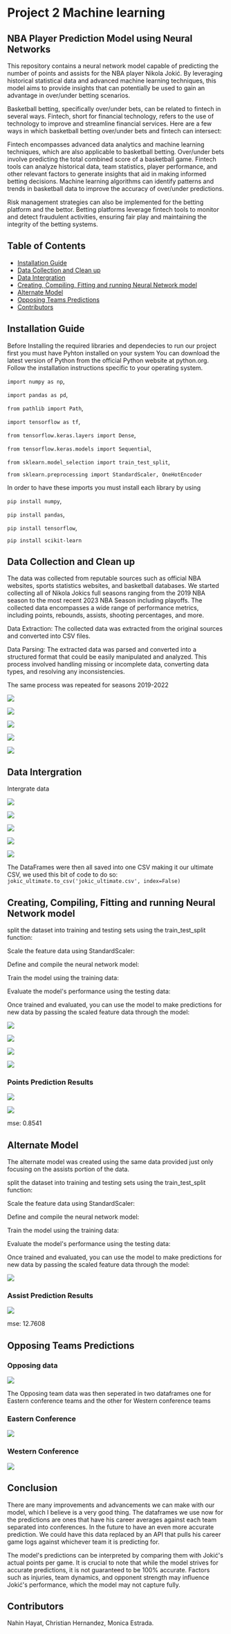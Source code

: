 # Project 2 Machine learning

## NBA Player Prediction Model using Neural Networks

This repository contains a neural network model capable of predicting the number of points and assists 
for the NBA player Nikola Jokić. By leveraging historical statistical data and advanced machine learning techniques, 
this model aims to provide insights that can potentially be used to gain an advantage in over/under betting scenarios.

Basketball betting, specifically over/under bets, can be related to fintech in several ways. Fintech, 
short for financial technology, refers to the use of technology to improve and streamline financial services. 
Here are a few ways in which basketball betting over/under bets and fintech can intersect:

Fintech encompasses advanced data analytics and machine learning techniques, which are also applicable to basketball betting. 
Over/under bets involve predicting the total combined score of a basketball game. 
Fintech tools can analyze historical data, team statistics, player performance, 
and other relevant factors to generate insights that aid in making informed betting decisions. Machine learning algorithms can identify patterns and trends in basketball data to improve the accuracy of over/under predictions.

Risk management strategies can also be implemented for the betting platform and the bettor. 
Betting platforms leverage fintech tools to monitor and detect fraudulent activities, 
ensuring fair play and maintaining the integrity of the betting systems.

## Table of Contents
* [Installation Guide](#installation-guide)
* [Data Collection and Clean up](#data-Collection-and-Clean-up)
* [Data Intergration](#data-Intergration)
* [Creating, Compiling, Fitting and running Neural Network model](#creating,-Compiling,-Fitting-and-running-Neural-Network-model)
* [Alternate Model](#alternate-Model)
* [Opposing Teams Predictions](#opposing-Teams-Predictions)
* [Contributors](#contributors)



## Installation Guide

Before Installing the required libraries and 
dependecies to run our project first you must have Pyhton installed on your system
You can download the latest version of Python from the official Python website at python.org. 
Follow the installation instructions specific to your operating system.

`import numpy as np`,

`import pandas as pd`,

`from pathlib import Path`,

`import tensorflow as tf`,

`from tensorflow.keras.layers import Dense`,

`from tensorflow.keras.models import Sequential`,

`from sklearn.model_selection import train_test_split`,

`from sklearn.preprocessing import StandardScaler, OneHotEncoder`

In order to have these imports you must install each library by using

`pip install numpy`,

`pip install pandas`,

`pip install tensorflow`,

`pip install scikit-learn`


## Data Collection and Clean up

The data was collected from reputable sources such as official NBA websites, sports statistics websites, and basketball databases.
We started collecting all of Nikola Jokics full seasons ranging from the 2019 NBA season to the most recent 2023 NBA Season including playoffs.
The collected data encompasses a wide range of performance metrics, including points, rebounds, assists, shooting percentages, and more.


Data Extraction: The collected data was extracted from the original sources and converted into CSV files.

Data Parsing: The extracted data was parsed and converted into a structured format that could be easily manipulated and analyzed. 
This process involved handling missing or incomplete data, converting data types, and resolving any inconsistencies.


The same process was repeated for seasons 2019-2022

![](https://github.com/reiccv/Project_2_Machine_learning/blob/main/images/data1.PNG)

![](https://github.com/reiccv/Project_2_Machine_learning/blob/main/images/data2.PNG)

![](https://github.com/reiccv/Project_2_Machine_learning/blob/main/images/data3.PNG)

![](https://github.com/reiccv/Project_2_Machine_learning/blob/main/images/data4.PNG)

![](https://github.com/reiccv/Project_2_Machine_learning/blob/main/images/data5.PNG)

## Data Intergration

Intergrate data

![](https://github.com/reiccv/Project_2_Machine_learning/blob/main/images/dataint1.PNG)

![](https://github.com/reiccv/Project_2_Machine_learning/blob/main/images/dataint2.PNG)

![](https://github.com/reiccv/Project_2_Machine_learning/blob/main/images/dataint3.PNG)

![](https://github.com/reiccv/Project_2_Machine_learning/blob/main/images/dataint4.PNG)

![](https://github.com/reiccv/Project_2_Machine_learning/blob/main/images/dataint5.PNG)


The DataFrames were then all saved into one CSV making it our ultimate CSV, we used this bit of code to do so:
`jokic_ultimate.to_csv('jokic_ultimate.csv', index=False)`



## Creating, Compiling, Fitting and running Neural Network model

split the dataset into training and testing sets using the train_test_split function:


Scale the feature data using StandardScaler:

Define and compile the neural network model:


Train the model using the training data:


Evaluate the model's performance using the testing data:

Once trained and evaluated, you can use the model to make predictions for new data by passing the scaled feature data through the model:

![](https://github.com/reiccv/Project_2_Machine_learning/blob/main/images/model1.PNG)

![](https://github.com/reiccv/Project_2_Machine_learning/blob/main/images/model2.PNG)

![](https://github.com/reiccv/Project_2_Machine_learning/blob/main/images/model3.PNG)

![](https://github.com/reiccv/Project_2_Machine_learning/blob/main/images/model4.PNG)



### Points Prediction Results

![](https://github.com/reiccv/Project_2_Machine_learning/blob/main/images/newmse1.PNG)

![](https://github.com/reiccv/Project_2_Machine_learning/blob/main/images/newresults1.PNG)

mse: 0.8541

## Alternate Model

The alternate model was created using the same data provided just only focusing on 
the assists portion of the data.

split the dataset into training and testing sets using the train_test_split function:


Scale the feature data using StandardScaler:

Define and compile the neural network model:


Train the model using the training data:


Evaluate the model's performance using the testing data:

Once trained and evaluated, you can use the model to make predictions for new data by passing the scaled feature data through the model:

![](https://github.com/reiccv/Project_2_Machine_learning/blob/main/images/newalternatemodel.PNG)

### Assist Prediction Results

![](https://github.com/reiccv/Project_2_Machine_learning/blob/main/images/newresults2.PNG)

mse: 12.7608


## Opposing Teams Predictions

### Opposing data

![](https://github.com/reiccv/Project_2_Machine_learning/blob/main/images/opposingdata.PNG)

The Opposing team data was then seperated in two dataframes one for Eastern conference teams and the 
other for Western conference teams

### Eastern Conference

![](https://github.com/reiccv/Project_2_Machine_learning/blob/main/images/eastern.PNG)



### Western Conference 

![](https://github.com/reiccv/Project_2_Machine_learning/blob/main/images/western.PNG)



## Conclusion

There are many  improvements and advancements we can make with our model, which I believe is a very good thing. 
The dataframes we use now for the predictions are ones that have his career averages against each team separated into conferences. 
In the future to have an even more accurate prediction. We could have this data replaced by an API that pulls his career game logs against whichever team it is predicting for. 


The model's predictions can be interpreted by comparing them with Jokić's actual points per game. 
It is crucial to note that while the model strives for accurate predictions, it is not guaranteed to be 100% accurate. 
Factors such as injuries, team dynamics, and opponent strength may influence Jokić's performance, which the model may not capture fully.





## Contributors

Nahin Hayat, Christian Hernandez, Monica Estrada.